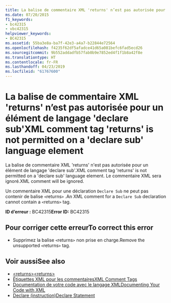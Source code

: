 ```yaml
---
title: La balise de commentaire XML 'returns' n’est pas autorisée pour un élément de langage 'declare sub'
ms.date: 07/20/2015
f1_keywords:
- bc42315
- vbc42315
helpviewer_keywords:
- BC42315
ms.assetid: 55ba3e8a-ba7f-42e3-a4a7-b22844e72564
ms.openlocfilehash: f4235f62df5afadce41d65a081befc6fad5ecd26
ms.sourcegitcommit: 9b552addadfb57fab0b9e7852ed4f1f1b8a42f8e
ms.translationtype: HT
ms.contentlocale: fr-FR
ms.lasthandoff: 04/23/2019
ms.locfileid: "61767600"
---
```

# <a name="xml-comment-tag-returns-is-not-permitted-on-a-declare-sub-language-element"></a><span data-ttu-id="c8c4a-102">La balise de commentaire XML 'returns' n’est pas autorisée pour un élément de langage 'declare sub'</span><span class="sxs-lookup"><span data-stu-id="c8c4a-102">XML comment tag 'returns' is not permitted on a 'declare sub' language element</span></span>
<span data-ttu-id="c8c4a-103">La balise de commentaire XML 'returns' n'est pas autorisée pour un élément de langage 'declare sub'.</span><span class="sxs-lookup"><span data-stu-id="c8c4a-103">XML comment tag 'returns' is not permitted on a 'declare sub' language element.</span></span> <span data-ttu-id="c8c4a-104">Le commentaire XML sera ignoré.</span><span class="sxs-lookup"><span data-stu-id="c8c4a-104">XML comment will be ignored.</span></span>  
  
 <span data-ttu-id="c8c4a-105">Un commentaire XML pour une déclaration `Declare Sub` ne peut pas contenir de balise `<`returns`>` .</span><span class="sxs-lookup"><span data-stu-id="c8c4a-105">An XML comment for a `Declare Sub` declaration cannot contain a `<`returns`>` tag.</span></span>  
  
 <span data-ttu-id="c8c4a-106">**ID d’erreur :** BC42315</span><span class="sxs-lookup"><span data-stu-id="c8c4a-106">**Error ID:** BC42315</span></span>  
  
## <a name="to-correct-this-error"></a><span data-ttu-id="c8c4a-107">Pour corriger cette erreur</span><span class="sxs-lookup"><span data-stu-id="c8c4a-107">To correct this error</span></span>  
  
- <span data-ttu-id="c8c4a-108">Supprimez la balise `<`returns`>` non prise en charge.</span><span class="sxs-lookup"><span data-stu-id="c8c4a-108">Remove the unsupported `<`returns`>` tag.</span></span>  
  
## <a name="see-also"></a><span data-ttu-id="c8c4a-109">Voir aussi</span><span class="sxs-lookup"><span data-stu-id="c8c4a-109">See also</span></span>

- [<span data-ttu-id="c8c4a-110">\<returns></span><span class="sxs-lookup"><span data-stu-id="c8c4a-110">\<returns></span></span>](../../visual-basic/language-reference/xmldoc/returns.md)
- [<span data-ttu-id="c8c4a-111">Étiquettes XML pour les commentaires</span><span class="sxs-lookup"><span data-stu-id="c8c4a-111">XML Comment Tags</span></span>](../../visual-basic/language-reference/xmldoc/index.md)
- [<span data-ttu-id="c8c4a-112">Documentation de votre code avec le langage XML</span><span class="sxs-lookup"><span data-stu-id="c8c4a-112">Documenting Your Code with XML</span></span>](../../visual-basic/programming-guide/program-structure/documenting-your-code-with-xml.md)
- [<span data-ttu-id="c8c4a-113">Declare (instruction)</span><span class="sxs-lookup"><span data-stu-id="c8c4a-113">Declare Statement</span></span>](../../visual-basic/language-reference/statements/declare-statement.md)

